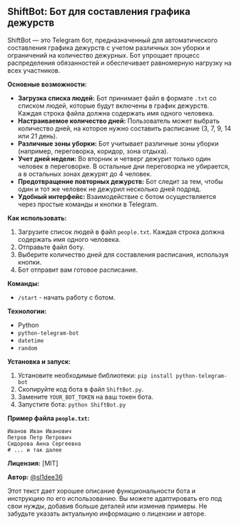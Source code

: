 ## ShiftBot: Бот для составления графика дежурств

ShiftBot — это Telegram бот, предназначенный для автоматического составления графика дежурств с учетом различных зон уборки и ограничений на количество дежурных. Бот упрощает процесс распределения обязанностей и обеспечивает равномерную нагрузку на всех участников.

**Основные возможности:**

* **Загрузка списка людей:** Бот принимает файл в формате `.txt` со списком людей, которые будут включены в график дежурств.  Каждая строка файла должна содержать имя одного человека.
* **Настраиваемое количество дней:** Пользователь может выбрать количество дней, на которое нужно составить расписание (3, 7, 9, 14 или 21 день).
* **Различные зоны уборки:** Бот учитывает различные зоны уборки (например, переговорка, коридор, зона отдыха).
* **Учет дней недели:** Во вторник и четверг дежурит только один человек в переговорке. В остальные дни переговорка не убирается, а в остальных зонах дежурят до 4 человек.
* **Предотвращение повторных дежурств:** Бот следит за тем, чтобы один и тот же человек не дежурил несколько дней подряд.
* **Удобный интерфейс:** Взаимодействие с ботом осуществляется через простые команды и кнопки в Telegram.

**Как использовать:**

1. Загрузите список людей в файл `people.txt`. Каждая строка должна содержать имя одного человека.
2. Отправьте файл боту.
3. Выберите количество дней для составления расписания, используя кнопки.
4. Бот отправит вам готовое расписание.

**Команды:**

* `/start` - начать работу с ботом.

**Технологии:**

* Python
* `python-telegram-bot`
* `datetime`
* `random`


**Установка и запуск:**

1.  Установите необходимые библиотеки: `pip install python-telegram-bot`
2.  Скопируйте код бота в файл `ShiftBot.py`.
3.  Замените `YOUR_BOT_TOKEN` на ваш токен бота.
4.  Запустите бота: `python ShiftBot.py`

**Пример файла `people.txt`:**

```
Иванов Иван Иванович
Петров Петр Петрович
Сидорова Анна Сергеевна
# ... и так далее
```

**Лицензия:**  [MIT]


**Автор:** [@sl1dee36](https://github.com/sl1dee36)


Этот текст  дает хорошее описание функциональности бота и инструкцию по его использованию. Вы можете адаптировать его под свои нужды, добавив больше деталей или изменив примеры.  Не забудьте указать актуальную информацию о лицензии и авторе.
